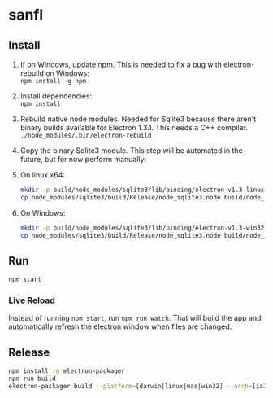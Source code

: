 # sanfl
## Install
1. If on Windows, update npm. This is needed to fix a bug with electron-rebuild on Windows:  
   `npm install -g npm`
1. Install dependencies:  
   `npm install`
1. Rebuild native node modules. Needed for Sqlite3 because there aren't binary builds available for Electron 1.3.1. This needs a C++ compiler.  
   `./node_modules/.bin/electron-rebuild`
1. Copy the binary Sqlite3 module. This step will be automated in the future, but for now perform manually:
 1. On linux x64:

    ```bash
    mkdir -p build/node_modules/sqlite3/lib/binding/electron-v1.3-linux-x64/
    cp node_modules/sqlite3/build/Release/node_sqlite3.node build/node_modules/sqlite3/lib/binding/electron-v1.3-linux-x64/.
    ```

 1. On Windows:

    ```bash
    mkdir -p build/node_modules/sqlite3/lib/binding/electron-v1.3-win32-x64/
    cp node_modules/sqlite3/build/Release/node_sqlite3.node build/node_modules/sqlite3/lib/binding/electron-v1.3-win32-x64/.
    ```

## Run
```bash
npm start
```

### Live Reload
Instead of running `npm start`, run `npm run watch`.
That will build the app and automatically refresh the electron window when files are changed.

## Release
```bash
npm install -g electron-packager
npm run build
electron-packager build --platform=[darwin|linux|mas|win32] --arch=[ia32|x64]
```

